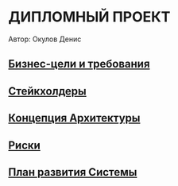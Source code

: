 # ДИПЛОМНЫЙ ПРОЕКТ
Автор: Окулов Денис


##  [Бизнес-цели и требования](https://github.com/OkulovDenis/-/blob/main/1%20%D0%9E%D0%BF%D0%B8%D1%81%D0%B0%D0%BD%D0%B8%D0%B5%20%D0%91%D0%B8%D0%B7%D0%BD%D0%B5%D1%81-%D1%86%D0%B5%D0%BB%D0%B5%D0%B9%20%D0%B8%20%D1%82%D1%80%D0%B5%D0%B1%D0%BE%D0%B2%D0%B0%D0%BD%D0%B8%D0%B9.md#%D0%B1%D0%B8%D0%B7%D0%BD%D0%B5%D1%81-%D1%86%D0%B5%D0%BB%D0%B8)



## [Стейкхолдеры](https://github.com/OkulovDenis/-/blob/main/3%20%D0%A1%D1%82%D0%B5%D0%B9%D1%85%D0%BE%D0%BB%D0%B4%D0%B5%D1%80%D1%8B%20%D0%B8%20%D0%B8%D0%BD%D1%82%D0%B5%D1%80%D0%B5%D1%81%D1%8B.md#%D1%81%D1%82%D0%B5%D0%B9%D0%BA%D1%85%D0%BE%D0%BB%D0%B4%D0%B5%D1%80%D1%8B-%D0%B8-%D0%B8%D1%85-%D0%B8%D0%BD%D1%82%D0%B5%D1%80%D0%B5%D1%81%D1%8B)



## [Концепция Архитектуры](https://github.com/OkulovDenis/-/blob/main/4%20%D0%9A%D0%BE%D0%BD%D1%86%D0%B5%D0%BF%D1%86%D0%B8%D1%8F%20%D0%98%D0%A2-%D0%B0%D1%80%D1%85%D0%B8%D1%82%D0%B5%D0%BA%D1%82%D1%83%D1%80%D1%8B.vsdx)



## [Риски](https://github.com/OkulovDenis/-/blob/main/5%20%D0%A0%D0%B8%D1%81%D0%BA%D0%B8%20%D0%B8%20%D1%81%D0%BF%D0%BE%D1%81%D0%BE%D0%B1%D1%8B%20%D1%83%D0%BF%D1%80%D0%B0%D0%B2%D0%BB%D0%B5%D0%BD%D0%B8%D1%8F%20%D0%B8%D0%BC%D0%B8.md#%D1%80%D0%B8%D1%81%D0%BA%D0%B8-%D0%B8-%D1%81%D0%BF%D0%BE%D1%81%D0%BE%D0%B1%D1%8B-%D1%83%D0%BF%D1%80%D0%B0%D0%B2%D0%BB%D0%B5%D0%BD%D0%B8%D1%8F-%D0%B8%D0%BC%D0%B8)


## [План развития Системы](https://github.com/OkulovDenis/-/blob/main/6%20%D0%9F%D0%BB%D0%B0%D0%BD%20%D1%80%D0%B0%D0%B7%D0%B2%D0%B8%D1%82%D0%B8%D1%8F%20%D0%A1%D0%B8%D1%81%D1%82%D0%B5%D0%BC%D1%8B.md#%D0%BF%D0%BB%D0%B0%D0%BD-%D1%80%D0%B0%D0%B7%D0%B2%D0%B8%D1%82%D0%B8%D1%8F-%D1%84%D1%83%D0%BD%D0%BA%D1%86%D0%B8%D0%BE%D0%BD%D0%B0%D0%BB%D1%8C%D0%BD%D0%BE%D1%81%D1%82%D0%B8-%D1%81%D0%B8%D1%81%D1%82%D0%B5%D0%BC%D1%8B)















